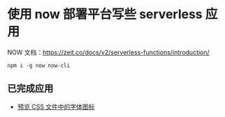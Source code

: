 # 使用 now 部署平台写些 serverless 应用

NOW 文档：https://zeit.co/docs/v2/serverless-functions/introduction/

```
npm i -g now now-cli
```


## 已完成应用
* [预览 CSS 文件中的字体图标](https://use-now-cli.617754841.now.sh/pages/previewIconFont.html)
